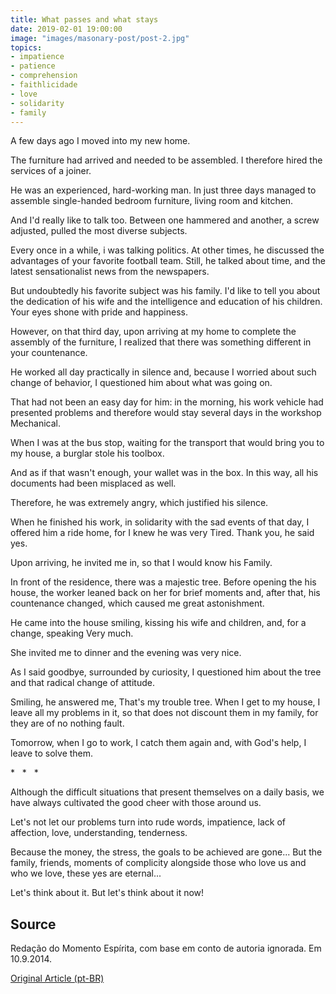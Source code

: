 ```yaml
---
title: What passes and what stays
date: 2019-02-01 19:00:00
image: "images/masonary-post/post-2.jpg"
topics: 
- impatience
- patience
- comprehension
- faithlicidade
- love
- solidarity
- family
---
```


A few days ago I moved into my new home.

The furniture had arrived and needed to be assembled. I therefore hired the
services of a joiner.

He was an experienced, hard-working man. In just three days managed to assemble
single-handed bedroom furniture, living room and kitchen.

And I'd really like to talk too. Between one hammered and another, a screw
adjusted, pulled the most diverse subjects.

Every once in a while, i was talking politics. At other times, he discussed the
advantages of your favorite football team. Still, he talked about time,
and the latest sensationalist news from the newspapers.

But undoubtedly his favorite subject was his family. I'd like to tell you about
the dedication of his wife and the intelligence and education of his children. Your
eyes shone with pride and happiness.

However, on that third day, upon arriving at my home to complete the
assembly of the furniture, I realized that there was something different in your countenance.

He worked all day practically in silence and, because I worried about such
change of behavior, I questioned him about what was going on.

That had not been an easy day for him: in the morning, his work vehicle
had presented problems and therefore would stay several days in the workshop
Mechanical.

When I was at the bus stop, waiting for the transport that would bring you to my
house, a burglar stole his toolbox.

And as if that wasn't enough, your wallet was in the box. In this way, all
his documents had been misplaced as well.

Therefore, he was extremely angry, which justified his silence.

When he finished his work, in solidarity with the sad events
of that day, I offered him a ride home, for I knew he was very
Tired. Thank you, he said yes.

Upon arriving, he invited me in, so that I would know his
Family.

In front of the residence, there was a majestic tree. Before opening the
his house, the worker leaned back on her for brief moments and, after that,
his countenance changed, which caused me great astonishment.

He came into the house smiling, kissing his wife and children, and, for a change, speaking
Very much.

She invited me to dinner and the evening was very nice.

As I said goodbye, surrounded by curiosity, I questioned him about the tree and that
radical change of attitude.

Smiling, he answered me, That's my trouble tree. When I get to
my house, I leave all my problems in it, so that does not discount them
in my family, for they are of no nothing fault.

Tomorrow, when I go to work, I catch them again and, with God's help, I leave
to solve them.

*   *   *

Although the difficult situations that present themselves on a daily basis, we have always cultivated
the good cheer with those around us.

Let's not let our problems turn into rude words,
impatience, lack of affection, love, understanding, tenderness.

Because the money, the stress, the goals to be achieved are gone... But the
family, friends, moments of complicity alongside those who love us and
who we love, these yes are eternal...

Let's think about it. But let's think about it now!

## Source
Redação do Momento Espírita,
com base em conto de autoria ignorada.
Em 10.9.2014.


[Original Article (pt-BR)](http://www.momento.com.br/pt/ler_texto.php?id=4239)
